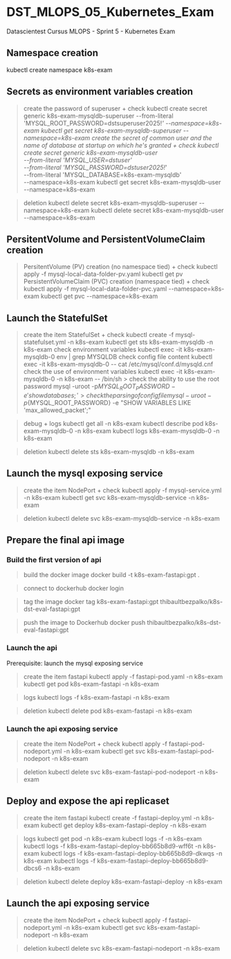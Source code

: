 # DST_MLOPS_05_Kubernetes_Exam
Datascientest Cursus MLOPS - Sprint 5 - Kubernetes Exam



## Namespace creation
kubectl create namespace k8s-exam



## Secrets as environment variables creation
> create the password of superuser + check
kubectl create secret generic k8s-exam-mysqldb-superuser --from-literal 'MYSQL_ROOT_PASSWORD=dstsuperuser2025!_' --namespace=k8s-exam
kubectl get secret k8s-exam-mysqldb-superuser --namespace=k8s-exam
> create the secret of common user and the name of database at startup on which he's granted + check
kubectl create secret generic k8s-exam-mysqldb-user \
--from-literal 'MYSQL_USER=dstuser' \
--from-literal 'MYSQL_PASSWORD=dstuser2025!_' \
--from-literal 'MYSQL_DATABASE=k8s-exam-mysqldb' \
--namespace=k8s-exam
kubectl get secret k8s-exam-mysqldb-user --namespace=k8s-exam

> deletion
kubectl delete secret k8s-exam-mysqldb-superuser --namespace=k8s-exam
kubectl delete secret k8s-exam-mysqldb-user --namespace=k8s-exam



## PersitentVolume and PersistentVolumeClaim creation
> PersitentVolume (PV) creation (no namespace tied) + check
kubectl apply -f mysql-local-data-folder-pv.yaml 
kubectl get pv 
> PersistentVolumeClaim (PVC) creation (namespace tied) + check
kubectl apply -f mysql-local-data-folder-pvc.yaml --namespace=k8s-exam
kubectl get pvc --namespace=k8s-exam



## Launch the StatefulSet
> create the item StatefulSet + check
kubectl create -f mysql-statefulset.yml -n k8s-exam
kubectl get sts k8s-exam-mysqldb -n k8s-exam
> check environment variables
kubectl exec -it k8s-exam-mysqldb-0 env | grep MYSQLDB
> check config file content
kubectl exec -it k8s-exam-mysqldb-0 -- cat /etc/mysql/conf.d/mysqld.cnf
> check the use of environment variables
    kubectl exec -it k8s-exam-mysqldb-0 -n k8s-exam -- /bin/sh
    > check the ability to use the root password
    mysql -uroot -p${MYSQL_ROOT_PASSWORD} -e 'show databases;'
    > check the parsing of config file
    mysql -uroot -p${MYSQL_ROOT_PASSWORD} -e "SHOW VARIABLES LIKE 'max_allowed_packet';"

> debug + logs
kubectl get all -n k8s-exam
kubectl describe pod k8s-exam-mysqldb-0 -n k8s-exam
kubectl logs k8s-exam-mysqldb-0 -n k8s-exam

> deletion
kubectl delete sts k8s-exam-mysqldb -n k8s-exam



## Launch the mysql exposing service
> create the item NodePort + check
kubectl apply -f mysql-service.yml -n k8s-exam
kubectl get svc k8s-exam-mysqldb-service -n k8s-exam

> deletion 
kubectl delete svc k8s-exam-mysqldb-service -n k8s-exam



## Prepare the final api image
### Build the first version of api
> build the docker image
docker build -t k8s-exam-fastapi:gpt .

> connect to dockerhub
docker login

> tag the image
docker tag k8s-exam-fastapi:gpt thibaultbezpalko/k8s-dst-eval-fastapi:gpt

> push the image to Dockerhub
docker push thibaultbezpalko/k8s-dst-eval-fastapi:gpt


### Launch the api 
Prerequisite: launch the mysql exposing service

> create the item fastapi
kubectl apply -f fastapi-pod.yaml -n k8s-exam
kubectl get pod k8s-exam-fastapi -n k8s-exam

> logs
kubectl logs -f k8s-exam-fastapi -n k8s-exam

> deletion 
kubectl delete pod k8s-exam-fastapi -n k8s-exam


### Launch the api exposing service
> create the item NodePort + check
kubectl apply -f fastapi-pod-nodeport.yml -n k8s-exam
kubectl get svc k8s-exam-fastapi-pod-nodeport -n k8s-exam

> deletion 
kubectl delete svc k8s-exam-fastapi-pod-nodeport -n k8s-exam



## Deploy and expose the api replicaset
> create the item fastapi
kubectl create -f fastapi-deploy.yml -n k8s-exam
kubectl get deploy k8s-exam-fastapi-deploy -n k8s-exam

> logs
kubectl get pod -n k8s-exam
kubectl logs -f <pod name> -n k8s-exam
kubectl logs -f k8s-exam-fastapi-deploy-bb665b8d9-wff6t -n k8s-exam
kubectl logs -f k8s-exam-fastapi-deploy-bb665b8d9-dkwqs -n k8s-exam
kubectl logs -f k8s-exam-fastapi-deploy-bb665b8d9-dbcs6 -n k8s-exam

> deletion 
kubectl delete deploy k8s-exam-fastapi-deploy -n k8s-exam




## Launch the api exposing service
> create the item NodePort + check
kubectl apply -f fastapi-nodeport.yml -n k8s-exam
kubectl get svc k8s-exam-fastapi-nodeport -n k8s-exam

> deletion 
kubectl delete svc k8s-exam-fastapi-nodeport -n k8s-exam



